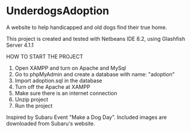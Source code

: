 # UnderdogsAdoption
A website to help handicapped and old dogs find their true home.

This project is created and tested with Netbeans IDE 8.2, using Glashfish Server 4.1.1

HOW TO START THE PROJECT

1. Open XAMPP and turn on Apache and MySql
2. Go to phpMyAdmin and create a database with name: "adoption"
3. Import adoption.sql in the database
4. Turn off the Apache at XAMPP
5. Make sure there is an internet connection
6. Unzip project
7. Run the project

Inspired by Subaru Event "Make a Dog Day".
Included images are downloaded from Subaru's website.
